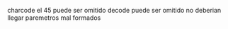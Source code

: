 charcode el 45 puede ser omitido
decode puede ser omitido no deberian llegar paremetros mal formados